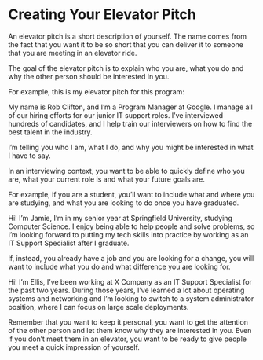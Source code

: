 # Creating Your Elevator Pitch

An elevator pitch is a short description of yourself. The name comes from the fact that you want it to be so short that you can deliver it to someone that you are meeting in an elevator ride.

The goal of the elevator pitch is to explain who you are, what you do and why the other person should be interested in you.

For example, this is my elevator pitch for this program:

My name is Rob Clifton, and I’m a Program Manager at Google. I manage all of our hiring efforts for our junior IT support roles. I’ve interviewed hundreds of candidates, and I help train our interviewers on how to find the best talent in the industry. 

I’m telling you who I am, what I do, and why you might be interested in what I have to say.

In an interviewing context, you want to be able to quickly define who you are, what your current role is and what your future goals are.

For example, if you are a student, you’ll want to include what and where you are studying, and what you are looking to do once you have graduated.

Hi! I’m Jamie, I’m in my senior year at Springfield University, studying Computer Science. I enjoy being able to help people and solve problems, so I’m looking forward to putting my tech skills into practice by working as an IT Support Specialist after I graduate.

If, instead, you already have a job and you are looking for a change, you will want to include what you do and what difference you are looking for.

Hi! I’m Ellis, I’ve been working at X Company as an IT Support Specialist for the past two years. During those years, I’ve learned a lot about operating systems and networking and I’m looking to switch to a system administrator position, where I can focus on large scale deployments.

Remember that you want to keep it personal, you want to get the attention of the other person and let them know why they are interested in you. Even if you don’t meet them in an elevator, you want to be ready to give people you meet a quick impression of yourself.